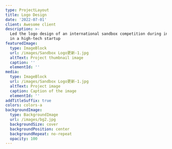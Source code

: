 ```yaml
---
type: ProjectLayout
title: Logo Design
date: '2022-07-01'
client: Awesome client
description: >-
  Led the logo design of an international sandbox competition during internship
  in a high-tech startup
featuredImage:
  type: ImageBlock
  url: /images/Sandbox Logo更新-1.jpg
  altText: Project thumbnail image
  caption: ''
  elementId: ''
media:
  type: ImageBlock
  url: /images/Sandbox Logo更新-1.jpg
  altText: Project image
  caption: Caption of the image
  elementId: ''
addTitleSuffix: true
colors: colors-a
backgroundImage:
  type: BackgroundImage
  url: /images/bg2.jpg
  backgroundSize: cover
  backgroundPosition: center
  backgroundRepeat: no-repeat
  opacity: 100
---
```

